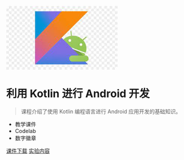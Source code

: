 <!-- _coverpage.md -->

![logo](AndroidKotlin.jpeg)

# 利用 Kotlin 进行 Android 开发

> 课程介绍了使用 Kotlin 编程语言进行 Android 应用开发的基础知识。

- 教学课件
- Codelab
- 数字徽章

[课件下载](https://github.com/walkman617/AndroidDevKotlin)
[实验内容](https://g.co/android/student)